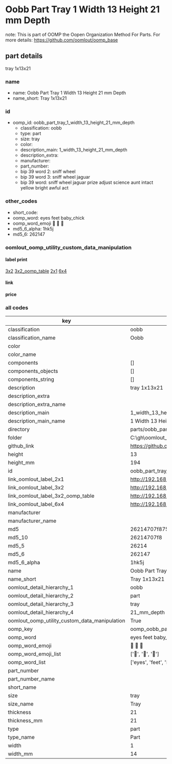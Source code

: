 # Oobb Part Tray 1 Width 13 Height 21 mm Depth  

note: This is part of OOMP the Oopen Organization Method For Parts. For more details: https://github.com/oomlout/oomp_base

##  part details
  



tray 1x13x21



### name
* name: Oobb Part Tray 1 Width 13 Height 21 mm Depth
* name_short: Tray 1x13x21 
### id
* oomp_id: oobb_part_tray_1_width_13_height_21_mm_depth
  * classification: oobb
  * type: part
  * size: tray
  * color: 
  * description_main: 1_width_13_height_21_mm_depth
  * description_extra: 
  * manufacturer: 
  * part_number: 
  * bip 39 word 2: sniff wheel
  * bip 39 word 3: sniff wheel jaguar
  * bip 39 word: sniff wheel jaguar prize adjust science aunt intact yellow bright awful act

### other_codes
* short_code: 
* oomp_word: eyes feet baby_chick
* oomp_word_emoji :eyes: :feet: :baby_chick:
* md5_6_alpha: 1hk5j
* md5_6: 262147






### oomlout_oomp_utility_custom_data_manipulation
#### label print
[3x2](http://192.168.1.245:1112/?label=oomp%201hk5j)
[3x2_oomp_table](http://192.168.1.108:1112/?label=oomp%201hk5j)
[2x1](http://192.168.1.242:1112/?label=oomp%201hk5j)
[6x4](http://192.168.1.55:1112/?label=oomp%201hk5j)    

#### link

                              

#### price







### all codes 
| key | value |  
| --- | --- |  
| classification | oobb |  
| classification_name | Oobb |  
| color |  |  
| color_name |  |  
| components | [] |  
| components_objects | [] |  
| components_string | [] |  
| description | tray 1x13x21 |  
| description_extra |  |  
| description_extra_name |  |  
| description_main | 1_width_13_height_21_mm_depth |  
| description_main_name | 1 Width 13 Height 21 mm Depth |  
| directory | parts/oobb_part_tray_1_width_13_height_21_mm_depth |  
| folder | C:\gh\oomlout_oobb_version_4_generated_parts\things\oobb_part_tray_1_width_13_height_21_mm_depth |  
| github_link | https://github.com/oomlout/oomlout_oomp_part_src/tree/main/parts/oobb_part_tray_1_width_13_height_21_mm_depth |  
| height | 13 |  
| height_mm | 194 |  
| id | oobb_part_tray_1_width_13_height_21_mm_depth |  
| link_oomlout_label_2x1 | http://192.168.1.242:1112/?label=oomp%201hk5j |  
| link_oomlout_label_3x2 | http://192.168.1.245:1112/?label=oomp%201hk5j |  
| link_oomlout_label_3x2_oomp_table | http://192.168.1.108:1112/?label=oomp%201hk5j |  
| link_oomlout_label_6x4 | http://192.168.1.55:1112/?label=oomp%201hk5j |  
| manufacturer |  |  
| manufacturer_name |  |  
| md5 | 26214707f87581eb0381cab4ee7e866b |  
| md5_10 | 26214707f8 |  
| md5_5 | 26214 |  
| md5_6 | 262147 |  
| md5_6_alpha | 1hk5j |  
| name | Oobb Part Tray 1 Width 13 Height 21 mm Depth |  
| name_short | Tray 1x13x21  |  
| oomlout_detail_hierarchy_1 | oobb |  
| oomlout_detail_hierarchy_2 | part |  
| oomlout_detail_hierarchy_3 | tray |  
| oomlout_detail_hierarchy_4 | 21_mm_depth |  
| oomlout_oomp_utility_custom_data_manipulation | True |  
| oomp_key | oomp_oobb_part_tray_1_width_13_height_21_mm_depth |  
| oomp_word | eyes feet baby_chick |  
| oomp_word_emoji | :eyes: :feet: :baby_chick: |  
| oomp_word_emoji_list | [':eyes:', ':feet:', ':baby_chick:'] |  
| oomp_word_list | ['eyes', 'feet', 'baby_chick'] |  
| part_number |  |  
| part_number_name |  |  
| short_name |  |  
| size | tray |  
| size_name | Tray |  
| thickness | 21 |  
| thickness_mm | 21 |  
| type | part |  
| type_name | Part |  
| width | 1 |  
| width_mm | 14 |  

